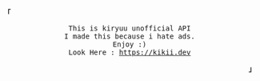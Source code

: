 <p align="left"><b><samp>「</samp></b></p>
  <p align="center">
    <samp>
      This is kiryuu unofficial API<br>
      I made this because i hate ads.<br>
      Enjoy :) <br>
      Look Here : <a href="https://kikii.dev">https://kikii.dev</a><br>
    </samp>
  </p>
<p align="right"><b><samp>」</samp></b></p>
